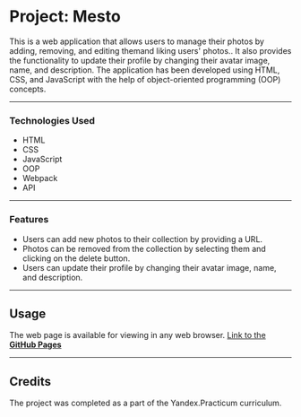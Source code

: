 # Project: Mesto

This is a web application that allows users to manage their photos by adding, removing, and editing themand liking users' photos.. It also provides the functionality to update their profile by changing their avatar image, name, and description. The application has been developed using HTML, CSS, and JavaScript with the help of object-oriented programming (OOP) concepts.

---

### Technologies Used

* HTML
* CSS
* JavaScript
* OOP
* Webpack
* API

---

### Features

* Users can add new photos to their collection by providing a URL.
* Photos can be removed from the collection by selecting them and clicking on the delete button.
* Users can update their profile by changing their avatar image, name, and description.

---

## Usage

The web page is available for viewing in any web browser.
[Link to the **GitHub Pages**](https://bababum95.github.io/mesto/) 

---

## Credits

The project was completed as a part of the Yandex.Practicum curriculum.